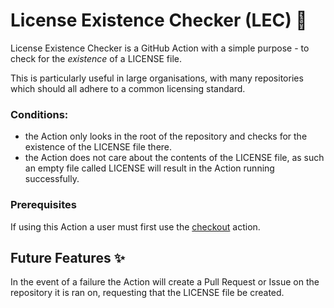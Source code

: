 # License Existence Checker (LEC) 📝

License Existence Checker is a GitHub Action with a simple purpose - to check for the _existence_ of a LICENSE file.

This is particularly useful in large organisations, with many repositories which should all adhere to a common licensing standard.

### Conditions:

- the Action only looks in the root of the repository and checks for the existence of the LICENSE file there.
- the Action does not care about the contents of the LICENSE file, as such an empty file called LICENSE will result in the Action running successfully.

### Prerequisites

If using this Action a user must first use the [checkout](https://github.com/actions/checkout) action.

## Future Features ✨
In the event of a failure the Action will create a Pull Request or Issue on the repository it is ran on, requesting that the LICENSE file be created.